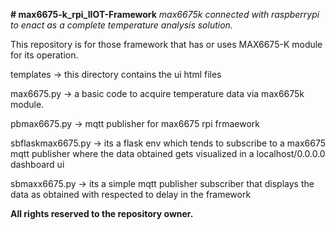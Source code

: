 **# max6675-k_rpi_IIOT-Framework**
_max6675k connected with raspberrypi to enact as a complete temperature analysis solution._

This repository is for those framework that has or uses MAX6675-K module for its operation.

templates -> this directory contains the ui html files

max6675.py -> a basic code to acquire temperature data via max6675k module.

pbmax6675.py -> mqtt publisher for max6675 rpi frmaework

sbflaskmax6675.py -> its a flask env which tends to subscribe to a max6675 mqtt publisher where the data obtained gets visualized in a localhost/0.0.0.0 dashboard ui

sbmaxx6675.py -> its a simple mqtt publisher subscriber that displays the data as obtained with respected to delay in the framework


**All rights reserved to the repository owner.**
